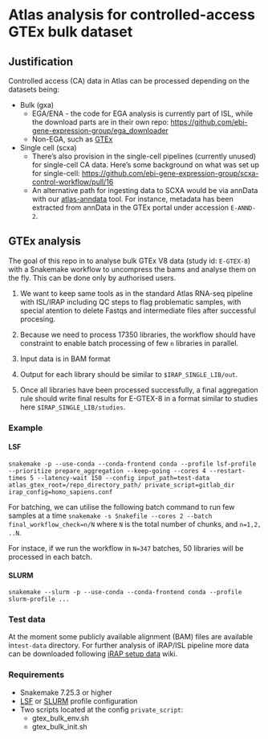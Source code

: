# Atlas analysis for controlled-access GTEx bulk dataset

## Justification
Controlled access (CA) data in Atlas can be processed depending on the datasets being:
- Bulk (gxa)
  - EGA/ENA - the code for EGA analysis is currently part of ISL, while the download parts are in their own repo: https://github.com/ebi-gene-expression-group/ega_downloader
  - Non-EGA, such as [GTEx](https://gtexportal.org/home/datasets)
- Single cell (scxa)
  - There’s also provision in the single-cell pipelines (currently unused) for single-cell CA data. Here’s some background on what was set up for single-cell: https://github.com/ebi-gene-expression-group/scxa-control-workflow/pull/16
  - An alternative path for ingesting data to SCXA would be via annData with our [atlas-anndata](https://github.com/ebi-gene-expression-group/atlas-anndata) tool. For instance, metadata has been extracted from annData in the GTEx portal under accession `E-ANND-2`.

## GTEx analysis
The goal of this repo in to analyse bulk GTEx V8 data (study id: `E-GTEX-8`) with a Snakemake workflow to uncompress the bams and analyse them on the fly. This can be done only by authorised users. 

1. We want to keep same tools as in the standard Atlas RNA-seq pipeline with ISL/IRAP including QC steps to flag problematic samples, with special atention to delete Fastqs and intermediate files after successful procesing.

2. Because we need to process 17350 libraries, the workflow should have constraint to enable batch processing of few `n` libraries in parallel. 

3. Input data is in BAM format

4. Output for each library should be similar to `$IRAP_SINGLE_LIB/out`.

5. Once all libraries have been processed successfully, a final aggregation rule should write final results for E-GTEX-8 in a format similar to studies here `$IRAP_SINGLE_LIB/studies`.

### Example

#### LSF
`snakemake -p --use-conda --conda-frontend conda --profile lsf-profile --prioritize prepare_aggregation --keep-going --cores 4 --restart-times 5 --latency-wait 150 --config input_path=test-data atlas_gtex_root=/repo_directory_path/ private_script=gitlab_dir irap_config=homo_sapiens.conf`

For batching, we can utilise the following batch command to run few samples at a time
`snakemake -s Snakefile --cores 2 --batch final_workflow_check=n/N` where `N` is the total number of chunks, and `n=1,2, ..N`. 

For instace, if we run the workflow in `N=347` batches, 50 libraries will be processed in each batch.

#### SLURM
`snakemake --slurm -p --use-conda --conda-frontend conda --profile slurm-profile ...` 


### Test data
At the moment some publicly available alignment (BAM) files are available in`test-data` directory. For further analysis of iRAP/ISL pipeline more data can be downloaded following [iRAP setup data](https://github.com/nunofonseca/irap/wiki/7-Quick-Example#setup-the-data) wiki.

### Requirements
- Snakemake 7.25.3 or higher
- [LSF](https://github.com/Snakemake-Profiles/lsf) or [SLURM](https://github.com/Snakemake-Profiles/slurm) profile configuration
- Two scripts located at the config `private_script`:
  - gtex_bulk_env.sh
  - gtex_bulk_init.sh
